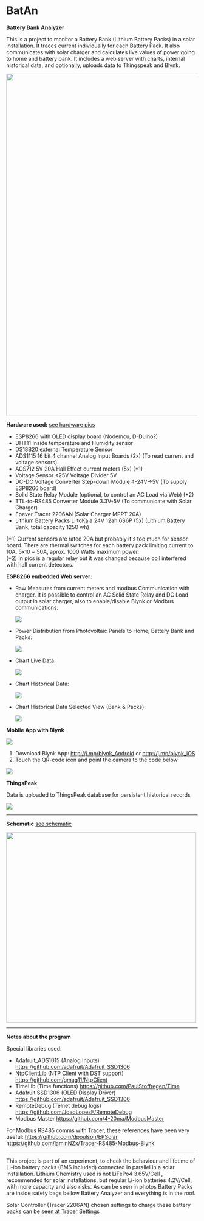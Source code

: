 # BatAn
<strong>Battery Bank Analyzer</strong>

This is a project to monitor a Battery Bank (Lithium Battery Packs) in a solar installation. It traces current individually for each Battery Pack. It also communicates with solar charger and calculates live values of power going to home and battery bank. It includes a web server with charts, internal historical data, and optionally, uploads data to Thingspeak and Blynk.


<img src="photos/collage.jpg" width="900"/>

<strong>Hardware used:</strong> <a href="photos/hardware/">see hardware pics</a>

- ESP8266 with OLED display board (Nodemcu, D-Duino?) 
- DHT11 Inside temperature and Humidity sensor
- DS18B20 external Temperature Sensor
- ADS1115 16 bit 4 channel Analog Input Boards (2x) (To read current and voltage sensors)
- ACS712 5V 20A Hall Effect current meters (5x) (*1)
- Voltage Sensor <25V Voltage Divider 5V
- DC-DC Voltage Converter Step-down Module 4-24V->5V (To supply ESP8266 board)
- Solid State Relay Module (optional, to control an AC Load via Web) (*2)
- TTL-to-RS485 Converter Module 3.3V-5V (To communicate with Solar Charger)
- Epever Tracer 2206AN (Solar Charger MPPT 20A)
- Lithium Battery Packs LiitoKala 24V 12ah 6S6P (5x) (Lithium Battery Bank, total capacity 1250 wh)

(*1) Current sensors are rated 20A but probably it's too much for sensor board. There are thermal switches for each battery pack limiting current to 10A. 5x10 = 50A, aprox. 1000 Watts maximum power.  
(*2) In pics is a regular relay but it was changed because coil interfered with hall current detectors.

<strong>ESP8266 embedded Web server:</strong>

- Raw Measures from current meters and modbus Communication with charger. It is possible to control   an AC Solid State Relay and DC Load output in solar charger, also to enable/disable Blynk or Modbus communications.

  <img src="photos/web1.png"/>

- Power Distribution from Photovoltaic Panels to Home, Battery Bank and Packs:

  <img src="photos/web2.png"/>

- Chart Live Data:

  <img src="photos/web3a.png"/>
  
- Chart Historical Data:

  <img src="photos/web3b.png"/>
  
- Chart Historical Data Selected View (Bank & Packs):
  
  <img src="photos/web3c.png"/>
  
<strong>Mobile App with Blynk</strong>
 
 <img src="photos/blynk_SS.png"/>

 1. Download Blynk App: http://j.mp/blynk_Android or http://j.mp/blynk_iOS
 2. Touch the QR-code icon and point the camera to the code below
 
 <img src="photos/blynk_QR.png"/>

<strong>ThingsPeak</strong>

Data is uploaded to ThingsPeak database for persistent historical records
 
 <img src="photos/thingspeak.png"/>

---------------------------------------------------------------

<strong>Schematic</strong> <a href="schematic/schem.pdf">see schematic</a>

<img src="schematic/schem_mini.png"  width="500"/>

---------------------------------------------------------------
<strong>Notes about the program</strong>

Special libraries used:

- Adafruit_ADS1015 (Analog Inputs) https://github.com/adafruit/Adafruit_SSD1306
- NtpClientLib (NTP Client with DST support) https://github.com/gmag11/NtpClient 
- TimeLib (Time functions) https://github.com/PaulStoffregen/Time
- Adafruit SSD1306 (OLED Display Driver) https://github.com/adafruit/Adafruit_SSD1306
- RemoteDebug (Telnet debug logs) https://github.com/JoaoLopesF/RemoteDebug
- Modbus Master https://github.com/4-20ma/ModbusMaster

For Modbus RS485 comms with Tracer, these references have been very useful: https://github.com/dpoulson/EPSolar
https://github.com/jaminNZx/Tracer-RS485-Modbus-Blynk

---------------------------------------------------------------
This project is part of an experiment, to check the behaviour and lifetime of Li-ion battery packs (BMS included) connected in parallel in a solar installation. Lithium Chemistry used is not LiFePo4 3.65V/Cell , recommended for solar installations, but regular Li-ion batteries 4.2V/Cell, with more capacity and also risks. As can be seen in photos Battery Packs are inside safety bags bellow Battery Analyzer and everything is in the roof. 

Solar Controller (Tracer 2206AN) chosen settings to charge these battery packs can be seen at  <a href="tracer.txt">Tracer Settings</a>


